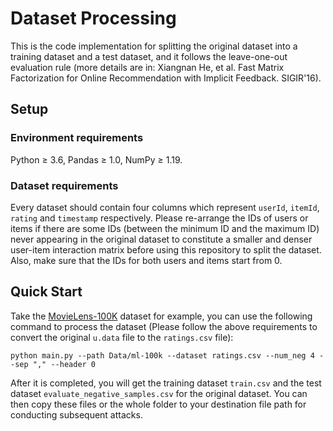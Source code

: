 # Dataset Processing
This is the code implementation for splitting the original dataset into a training dataset and a test dataset, and it follows the leave-one-out evaluation rule (more details are in: Xiangnan He, et al. Fast Matrix Factorization for Online Recommendation with Implicit Feedback. SIGIR'16).


## Setup
### Environment requirements

Python ≥ 3.6, Pandas ≥ 1.0, NumPy ≥ 1.19.

### Dataset requirements

Every dataset should contain four columns which represent `userId`, `itemId`, `rating` and `timestamp` respectively. Please re-arrange the IDs of users or items if there are some IDs (between the minimum ID and the maximum ID) never appearing in the original dataset to constitute a smaller and denser user-item interaction matrix before using this repository to split the dataset. Also, make sure that the IDs for both users and items start from 0.

## Quick Start

Take the [MovieLens-100K](https://grouplens.org/datasets/movielens/100k/) dataset for example, you can use the following command to process the dataset (Please follow the above requirements to convert the original `u.data` file to the `ratings.csv` file):

```Shell
python main.py --path Data/ml-100k --dataset ratings.csv --num_neg 4 --sep "," --header 0
```

After it is completed, you will get the training dataset `train.csv` and the test dataset `evaluate_negative_samples.csv` for the original dataset. You can then copy these files or the whole folder to your destination file path for conducting subsequent attacks.


